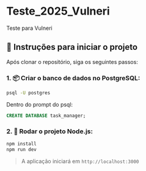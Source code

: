 # Teste_2025_Vulneri
Teste para Vulneri

## 🔧 Instruções para iniciar o projeto

Após clonar o repositório, siga os seguintes passos:

### 1. 📦 Criar o banco de dados no PostgreSQL:

```bash
psql -U postgres
```

Dentro do prompt do psql:

```sql
CREATE DATABASE task_manager;
```

### 2. 🚀 Rodar o projeto Node.js:

```bash
npm install
npm run dev
```

> A aplicação iniciará em `http://localhost:3000`
